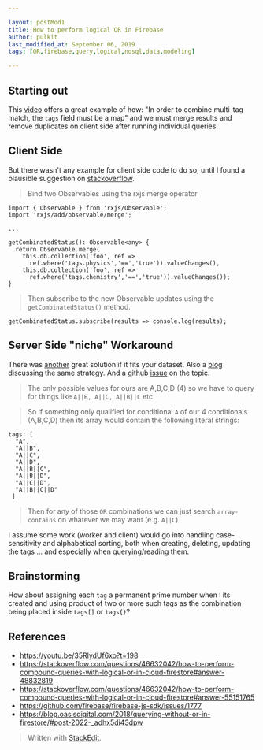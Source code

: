 ```yaml
---

layout: postMod1
title: How to perform logical OR in Firebase
author: pulkit
last_modified_at: September 06, 2019
tags: [OR,firebase,query,logical,nosql,data,modeling]

---
```


## Starting out
This [video]( https://youtu.be/35RlydUf6xo?t=198) offers a great example of how: "In order to combine multi-tag match, the `tags` field must be a map" and we must merge results and remove duplicates on client side after running individual queries.

## Client Side
But there wasn't any example for client side code to do so, until I found a plausible suggestion on [stackoverflow](https://stackoverflow.com/questions/46632042/how-to-perform-compound-queries-with-logical-or-in-cloud-firestore#answer-48832819).

> Bind two Observables using the rxjs merge operator

```
import { Observable } from 'rxjs/Observable';
import 'rxjs/add/observable/merge';

...

getCombinatedStatus(): Observable<any> {
  return Observable.merge(
    this.db.collection('foo', ref =>
      ref.where('tags.physics','==','true')).valueChanges(),
    this.db.collection('foo', ref =>
      ref.where('tags.chemistry','==','true')).valueChanges());
}
```

> Then subscribe to the new Observable updates using the `getCombinatedStatus()` method.

```
getCombinatedStatus.subscribe(results => console.log(results);
```

## Server Side "niche" Workaround

There was [another](https://stackoverflow.com/questions/46632042/how-to-perform-compound-queries-with-logical-or-in-cloud-firestore#answer-55151765) great solution if it fits your dataset. Also a [blog](https://blog.oasisdigital.com/2018/querying-without-or-in-firestore/#post-2022-_adhx5di43dpw) discussing the same strategy. And a github [issue](https://github.com/firebase/firebase-js-sdk/issues/1777) on the topic.

> The only possible values for ours are A,B,C,D (4) so we have to query for things like `A||B, A||C, A||B||C` etc

> So if something only qualified for conditional  `A`  of our 4 conditionals (A,B,C,D) then its array would contain the following literal strings: 

```
tags: [
  "A",
  "A||B",
  "A||C",
  "A||D",
  "A||B||C",
  "A||B||D",
  "A||C||D",
  "A||B||C||D"
 ]
```

> Then for any of those  `OR`  combinations we can just search  `array-contains`  on whatever we may want (e.g. `A||C`)

I assume some work (worker and client) would go into handling case-sensitivity and alphabetical sorting, both when creating, deleting, updating the tags ... and especially when querying/reading them.

## Brainstorming

How about assigning each `tag` a permanent prime number when i its created and using product of two or more such tags as the combination being placed inside `tags[]` or `tags{}`?

## References
*  https://youtu.be/35RlydUf6xo?t=198
* https://stackoverflow.com/questions/46632042/how-to-perform-compound-queries-with-logical-or-in-cloud-firestore#answer-48832819
* https://stackoverflow.com/questions/46632042/how-to-perform-compound-queries-with-logical-or-in-cloud-firestore#answer-55151765
* https://github.com/firebase/firebase-js-sdk/issues/1777
* https://blog.oasisdigital.com/2018/querying-without-or-in-firestore/#post-2022-_adhx5di43dpw

> Written with [StackEdit](https://stackedit.io/).
<!--stackedit_data:
eyJoaXN0b3J5IjpbMzc0ODY4MjQzLC0xNzM3MTY4OTU4LDE2MT
g1NzUyOF19
-->